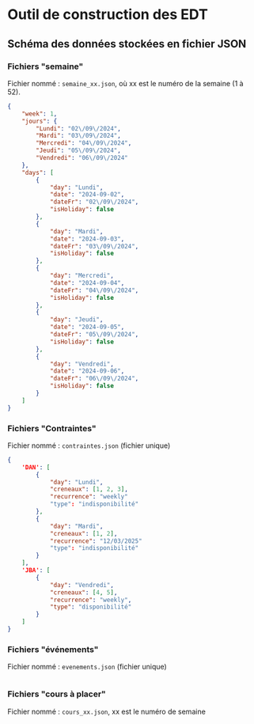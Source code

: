 # Outil de construction des EDT

## Schéma des données stockées en fichier JSON

### Fichiers "semaine"

Fichier nommé : `semaine_xx.json`, où xx est le numéro de la semaine (1 à 52).


```json
{
    "week": 1,
    "jours": {
        "Lundi": "02\/09\/2024",
        "Mardi": "03\/09\/2024",
        "Mercredi": "04\/09\/2024",
        "Jeudi": "05\/09\/2024",
        "Vendredi": "06\/09\/2024"
    },
    "days": [
        {
            "day": "Lundi",
            "date": "2024-09-02",
            "dateFr": "02\/09\/2024",
            "isHoliday": false
        },
        {
            "day": "Mardi",
            "date": "2024-09-03",
            "dateFr": "03\/09\/2024",
            "isHoliday": false
        },
        {
            "day": "Mercredi",
            "date": "2024-09-04",
            "dateFr": "04\/09\/2024",
            "isHoliday": false
        },
        {
            "day": "Jeudi",
            "date": "2024-09-05",
            "dateFr": "05\/09\/2024",
            "isHoliday": false
        },
        {
            "day": "Vendredi",
            "date": "2024-09-06",
            "dateFr": "06\/09\/2024",
            "isHoliday": false
        }
    ]
}
```

### Fichiers "Contraintes"

Fichier nommé : `contraintes.json` (fichier unique)

```json
{
    'DAN': [
        {
            "day": "Lundi",
            "creneaux": [1, 2, 3],
            "recurrence": "weekly"
            "type": "indisponibilité"
        },
        {
            "day": "Mardi",
            "creneaux": [1, 2],
            "recurrence": "12/03/2025"
            "type": "indisponibilité"
        }
    ],
    'JBA': [
        {
            "day": "Vendredi",
            "creneaux": [4, 5],
            "recurrence": "weekly",
            "type": "disponibilité"
        }
    ]
}
```

### Fichiers "événements"

Fichier nommé : `evenements.json` (fichier unique)

```json

```

### Fichiers "cours à placer"

Fichier nommé : `cours_xx.json`, xx est le numéro de semaine

```json

```
